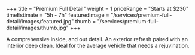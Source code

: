 +++ 
title = "Premium Full Detail" 
weight = 1
priceRange = "Starts at $230"
timeEstimate = "5h - 7h"
featuredImage = "/services/premium-full-detail/images/featured.jpg"
thumb = "/services/premium-full-detail/images/thumb.jpg"
+++

A comprehensive inside, and out detail. An exterior refresh paired with an interior deep clean. Ideal for the average vehicle that needs a rejuvination.

